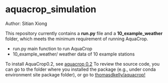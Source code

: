 # aquacrop_simulation
Author: Sitian Xiong

This repository currently contains a **run.py** file and a **10_example_weather** folder, which meets the minimum requirement of running AquaCrop.

* run.py main function to run AquaCrop
* 10_example_weather/ weather data of 10 example stations

To install AquaCrop0.2, see [aquacrop 0.2](https://pypi.org/project/aquacrop/)
To review the source code, you can go to the folder where you installed the package (e.g., under conda environment site package folder), or go to [thomasdkelly/aquacrop!](https://github.com/thomasdkelly/aquacrop/tree/e7699a3fd9990955f77346495cdc4d1a6930617d/aquacrop)
